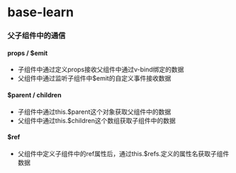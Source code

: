 # base-learn

### 父子组件中的通信 
#### props / $emit
- ⼦组件中通过定义props接收⽗组件中通过v-bind绑定的数据
- ⽗组件中通过监听⼦组件中$emit的⾃定义事件接收数据
#### $parent / children
- ⼦组件中通过this.$parent这个对象获取⽗组件中的数据
- ⽗组件中通过this.$children这个数组获取⼦组件中的数据
#### $ref
- ⽗组件中定义⼦组件中的ref属性后，通过this.$refs.定义的属性名获取⼦组件数据
